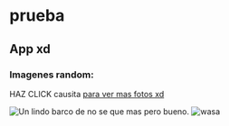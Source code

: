 # prueba
<html lang="es"> 
    <body> 
        <h2>App xd</h2> 
        <main>
          <!-- Recordatorio: 'main' indica lo principal de body.-->
          <h3>Imagenes random:</h3>
          <!-- TODO: Agregar enlacne a imagenes de gatos -->
          <p> HAZ CLICK causita <a href="https://www.youtube.com/watch?v=Tt7bzxurJ1I" target="_blank" rel="nopener noreferrer"> para ver mas fotos xd </a> </p>
          <!-- Recordatorio: Para las imagenes se usa el 'src=' (con el link de la img), junto con la ddesc alternativa 'Alt'-->
          <img src="https://encrypted-tbn0.gstatic.com/images?q=tbn:ANd9GcRWUkz7AedOKd3u-LWoe5DLNgR43zfL21C7JYb1vKeNPQ&s" alt="Un lindo barco de no se que mas pero bueno.">
          <img src="imagenes/wasa.jpg" alt="wasa"
        </main>
    </body>
</html>
